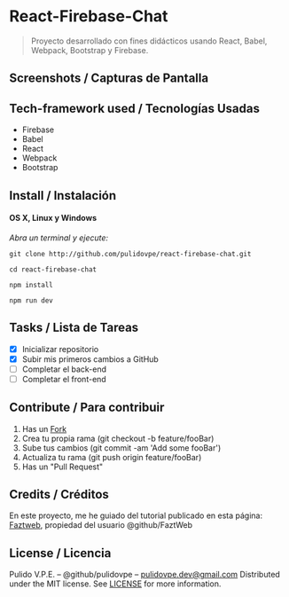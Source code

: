 # React-Firebase-Chat
> Proyecto desarrollado con fines didácticos usando React, Babel, Webpack, Bootstrap y Firebase.

## Screenshots / Capturas de Pantalla


## Tech-framework used / Tecnologías Usadas
- Firebase
- Babel
- React
- Webpack
- Bootstrap

## Install / Instalación
#### OS X, Linux y Windows
*Abra un terminal y ejecute:*
```Shell
git clone http://github.com/pulidovpe/react-firebase-chat.git

cd react-firebase-chat

npm install

npm run dev
```
## Tasks / Lista de Tareas
- [x] Inicializar repositorio
- [x] Subir mis primeros cambios a GitHub
- [ ] Completar el back-end
- [ ] Completar el front-end

## Contribute / Para contribuir
1. Has un [Fork](https://github.com/pulidovpe/react-firebase-chat/fork)
2. Crea tu propia rama (git checkout -b feature/fooBar)
3. Sube tus cambios (git commit -am 'Add some fooBar')
4. Actualiza tu rama (git push origin feature/fooBar)
5. Has un "Pull Request"

## Credits / Créditos
En este proyecto, me he guiado del tutorial publicado en esta página:
[Faztweb](http://www.faztweb.com/tutorial/react-firebase-chat-bootstrap4), propiedad del usuario @github/FaztWeb 

## License / Licencia
Pulido V.P.E. – @github/pulidovpe – pulidovpe.dev@gmail.com
Distributed under the MIT license. See [LICENSE](LICENSE) for more information.
